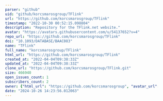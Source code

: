 ```yaml
---
parser: "github"
uid: "github/korcsmarosgroup/TFlink"
url: "https://github.com/korcsmarosgroup/TFlink"
timestamp: "2022-10-30 00:52:15.098804"
description: "Repository for the TFlink.net website."
avatar: "https://avatars.githubusercontent.com/u/54137652?v=4"
repo_url: "https://github.com/korcsmarosgroup/TFlink"
doi: "10.1093/DATABASE/BAAC083"
name: "TFlink"
full_name: "korcsmarosgroup/TFlink"
html_url: "https://github.com/korcsmarosgroup/TFlink"
created_at: "2022-04-04T09:38:33Z"
updated_at: "2022-04-04T09:38:33Z"
clone_url: "https://github.com/korcsmarosgroup/TFlink.git"
size: 466940
open_issues_count: 1
subscribers_count: 2
owner: {"html_url": "https://github.com/korcsmarosgroup", "avatar_url": "https://avatars.githubusercontent.com/u/54137652?v=4", "login": "korcsmarosgroup", "type": "Organization"}
date: "2024-10-26 14:23:56.012063"
---
```


